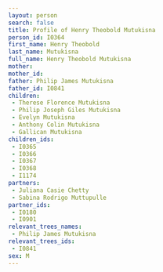 ```yaml
---
layout: person
search: false
title: Profile of Henry Theobold Mutukisna
person_id: I0364
first_name: Henry Theobold
last_name: Mutukisna
full_name: Henry Theobold Mutukisna
mother: 
mother_id: 
father: Philip James Mutukisna
father_id: I0841
children:
 - Therese Florence Mutukisna
 - Philip Joseph Giles Mutukisna
 - Evelyn Mutukisna
 - Anthony Colin Mutukisna
 - Gallican Mutukisna
children_ids:
 - I0365
 - I0366
 - I0367
 - I0368
 - I1174
partners:
 - Juliana Casie Chetty
 - Sabina Rodrigo Muttupulle
partner_ids:
 - I0180
 - I0901
relevant_trees_names:
 - Philip James Mutukisna
relevant_trees_ids:
 - I0841
sex: M
---
```


